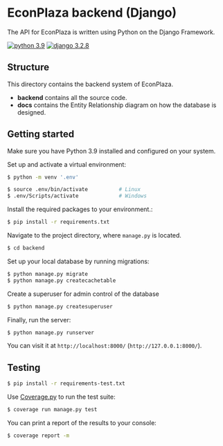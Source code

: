 # EconPlaza backend (Django)

The API for EconPlaza is written using Python on the Django Framework.

[![python 3.9](https://img.shields.io/badge/python-3.9-blue.svg)](https://www.python.org/downloads/release/python-392/)
[![django 3.2.8](https://img.shields.io/badge/django-3.2-blue.svg)](https://pypi.org/project/Django/3.2.8/)

## Structure

This directory contains the backend system of EconPlaza.

* **backend** contains all the source code.
* **docs** contains the Entity Relationship diagram on how the database is designed.

## Getting started

Make sure you have Python 3.9 installed and configured on your system.

Set up and activate a virtual environment:

```bash
$ python -m venv '.env'

$ source .env/bin/activate          # Linux
$ .env/Scripts/activate             # Windows
```

Install the required packages to your environment.:

```bash
$ pip install -r requirements.txt
```

Navigate to the project directory, where `manage.py` is located.

```bash
$ cd backend
```

Set up your local database by running migrations:

```bash
$ python manage.py migrate
$ python manage.py createcachetable
```

Create a superuser for admin control of the database

```bash
$ python manage.py createsuperuser
```

Finally, run the server:

```bash
$ python manage.py runserver
```

You can visit it at `http://localhost:8000/` (`http://127.0.0.1:8000/`).

## Testing

```bash
$ pip install -r requirements-test.txt
```

Use [Coverage.py](https://coverage.readthedocs.io/en/6.0.2/) to run the test suite:

```bash
$ coverage run manage.py test
```

You can print a report of the results to your console:

```bash
$ coverage report -m
```

